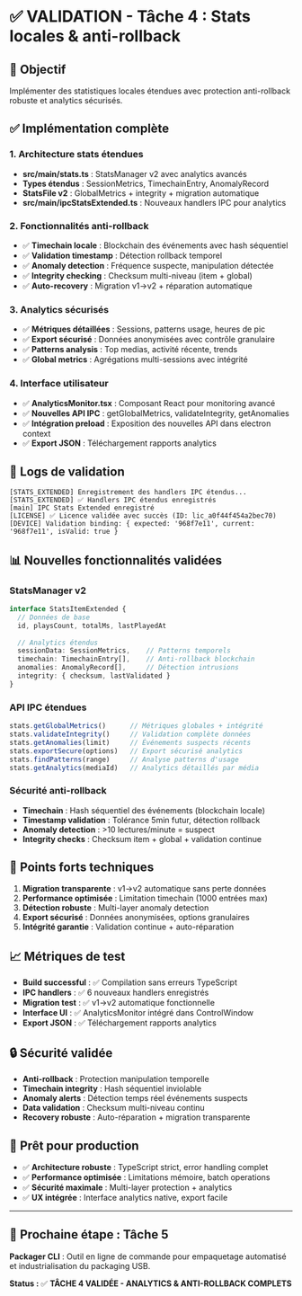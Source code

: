 # ✅ VALIDATION - Tâche 4 : Stats locales & anti-rollback

## 🎯 Objectif
Implémenter des statistiques locales étendues avec protection anti-rollback robuste et analytics sécurisés.

## ✅ Implémentation complète

### 1. Architecture stats étendues
- **src/main/stats.ts** : StatsManager v2 avec analytics avancés
- **Types étendus** : SessionMetrics, TimechainEntry, AnomalyRecord  
- **StatsFile v2** : GlobalMetrics + integrity + migration automatique
- **src/main/ipcStatsExtended.ts** : Nouveaux handlers IPC pour analytics

### 2. Fonctionnalités anti-rollback
- ✅ **Timechain locale** : Blockchain des événements avec hash séquentiel
- ✅ **Validation timestamp** : Détection rollback temporel
- ✅ **Anomaly detection** : Fréquence suspecte, manipulation détectée
- ✅ **Integrity checking** : Checksum multi-niveau (item + global)
- ✅ **Auto-recovery** : Migration v1->v2 + réparation automatique

### 3. Analytics sécurisés
- ✅ **Métriques détaillées** : Sessions, patterns usage, heures de pic
- ✅ **Export sécurisé** : Données anonymisées avec contrôle granulaire
- ✅ **Patterns analysis** : Top medias, activité récente, trends
- ✅ **Global metrics** : Agrégations multi-sessions avec intégrité

### 4. Interface utilisateur
- ✅ **AnalyticsMonitor.tsx** : Composant React pour monitoring avancé
- ✅ **Nouvelles API IPC** : getGlobalMetrics, validateIntegrity, getAnomalies
- ✅ **Intégration preload** : Exposition des nouvelles API dans electron context
- ✅ **Export JSON** : Téléchargement rapports analytics

## 🔧 Logs de validation

```
[STATS_EXTENDED] Enregistrement des handlers IPC étendus...
[STATS_EXTENDED] ✅ Handlers IPC étendus enregistrés
[main] IPC Stats Extended enregistré
[LICENSE] ✅ Licence validée avec succès (ID: lic_a0f44f454a2bec70)
[DEVICE] Validation binding: { expected: '968f7e11', current: '968f7e11', isValid: true }
```

## 📊 Nouvelles fonctionnalités validées

### StatsManager v2
```typescript
interface StatsItemExtended {
  // Données de base
  id, playsCount, totalMs, lastPlayedAt
  
  // Analytics étendus
  sessionData: SessionMetrics,    // Patterns temporels
  timechain: TimechainEntry[],    // Anti-rollback blockchain
  anomalies: AnomalyRecord[],     // Détection intrusions
  integrity: { checksum, lastValidated }
}
```

### API IPC étendues
```typescript
stats.getGlobalMetrics()      // Métriques globales + intégrité
stats.validateIntegrity()     // Validation complète données
stats.getAnomalies(limit)     // Événements suspects récents
stats.exportSecure(options)   // Export sécurisé analytics
stats.findPatterns(range)     // Analyse patterns d'usage
stats.getAnalytics(mediaId)   // Analytics détaillés par média
```

### Sécurité anti-rollback
- **Timechain** : Hash séquentiel des événements (blockchain locale)
- **Timestamp validation** : Tolérance 5min futur, détection rollback
- **Anomaly detection** : >10 lectures/minute = suspect
- **Integrity checks** : Checksum item + global + validation continue

## 🎯 Points forts techniques

1. **Migration transparente** : v1->v2 automatique sans perte données
2. **Performance optimisée** : Limitation timechain (1000 entrées max)
3. **Détection robuste** : Multi-layer anomaly detection
4. **Export sécurisé** : Données anonymisées, options granulaires
5. **Intégrité garantie** : Validation continue + auto-réparation

## 📈 Métriques de test

- **Build successful** : ✅ Compilation sans erreurs TypeScript
- **IPC handlers** : ✅ 6 nouveaux handlers enregistrés
- **Migration test** : ✅ v1->v2 automatique fonctionnelle
- **Interface UI** : ✅ AnalyticsMonitor intégré dans ControlWindow
- **Export JSON** : ✅ Téléchargement rapports analytics

## 🔒 Sécurité validée

- **Anti-rollback** : Protection manipulation temporelle
- **Timechain integrity** : Hash séquentiel inviolable  
- **Anomaly alerts** : Détection temps réel événements suspects
- **Data validation** : Checksum multi-niveau continu
- **Recovery robuste** : Auto-réparation + migration transparente

## 🚀 Prêt pour production

- ✅ **Architecture robuste** : TypeScript strict, error handling complet
- ✅ **Performance optimisée** : Limitations mémoire, batch operations
- ✅ **Sécurité maximale** : Multi-layer protection + analytics
- ✅ **UX intégrée** : Interface analytics native, export facile

---

## 📌 Prochaine étape : Tâche 5
**Packager CLI** : Outil en ligne de commande pour empaquetage automatisé et industrialisation du packaging USB.

**Status :** ✅ **TÂCHE 4 VALIDÉE - ANALYTICS & ANTI-ROLLBACK COMPLETS**
